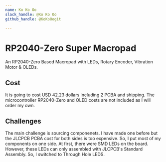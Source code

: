 ```yaml
---
name: Ko Ko Oo
slack_handle: @Ko Ko Oo
github_handle: @KoKoOogit

---
```


# RP2040-Zero Super Macropad

An RP2040-Zero Based Macropad with LEDs, Rotary Encoder, Vibration Motor & OLEDs. 

## Cost

It is going to cost USD 42.23 dollars including 2 PCBA and shipping. The microcontroller RP2040-Zero and OLED costs are not included as I will order my own. 

## Challenges
The main challenge is sourcing componenets. I have made one before but the JLCPCB PCBA cost for both sides is too expensive. So, I put most of my components on one side.  At first, there were SMD LEDs on the board. However, these LEDs can only assembled with JLCPCB's Standard Assembly. So, I switched to Through Hole LEDS. 
